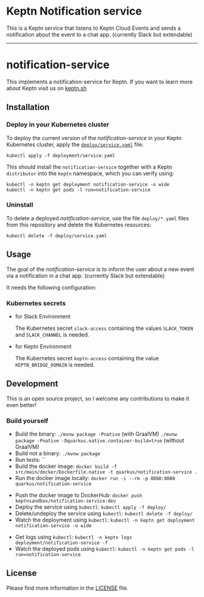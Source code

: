 # Keptn Notification service

This is a Keptn service that listens to Keptn Cloud Events and sends a notification about the event to a chat app. (currently Slack but extendable)

---

# notification-service

This implements a notification-service for Keptn. If you want to learn more about Keptn visit us on [keptn.sh](https://keptn.sh)

## Installation

### Deploy in your Kubernetes cluster

To deploy the current version of the *notification-service* in your Keptn Kubernetes cluster, apply the [`deploy/service.yaml`](deploy/service.yaml) file:

```console
kubectl apply -f deployment/service.yaml
```
This should install the `notification-service` together with a Keptn `distributor` into the `keptn` namespace, which you can verify using:

```console
kubectl -n keptn get deployment notification-service -o wide
kubectl -n keptn get pods -l run=notification-service
```

### Uninstall

To delete a deployed *notification-service*, use the file `deploy/*.yaml` files from this repository and delete the Kubernetes resources:

```console
kubectl delete -f deploy/service.yaml
```

## Usage

The goal of the *notification-service* is to inform the user about a new event via a notification in a chat app. (currently Slack but extendable)

It needs the following configuration:

### Kubernetes secrets

* for Slack Environment

  The Kubernetes secret `slack-access` containing the values `SLACK_TOKEN` and `SLACK_CHANNEL` is needed.

* for Keptn Environment

  The Kubernetes secret `keptn-access` containing the value `KEPTN_BRIDGE_DOMAIN` is needed.

<!-- add installation here -->

## Development

This is an open source project, so I welcome any contributions to make it even better!

### Build yourself

<!-- Check / change the names of everything / create files and folders -->

* Build the binary: `./mvnw package -Pnative` (with GraalVM) `./mvnw package -Pnative -Dquarkus.native.container-build=true` (without GraalVM)
* Build not a binary: `./mvnw package`
* Run tests: ``
* Build the docker image: `docker build -f src/main/docker/Dockerfile.native -t quarkus/notification-service .`
* Run the docker image locally: `docker run -i --rm -p 8080:8080 quarkus/notification-service`

<!-- Also true for my project? -->
* Push the docker image to DockerHub: `docker push keptnsandbox/notification-service:dev`
* Deploy the service using `kubectl`: `kubectl apply -f deploy/`
* Delete/undeploy the service using `kubectl`: `kubectl delete -f deploy/`
* Watch the deployment using `kubectl`: `kubectl -n keptn get deployment notification-service -o wide`

<!-- test this -->

* Get logs using `kubectl`: `kubectl -n keptn logs deployment/notification-service -f`
* Watch the deployed pods using `kubectl`: `kubectl -n keptn get pods -l run=notification-service`

## License

Please find more information in the [LICENSE](LICENSE) file.
